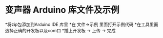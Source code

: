 # 变声器 Arduino 库文件及示例
*将zip包添加到Arduino IDE 库里
*在 文件→示例 里面打开示例代码
*在工具里面选择正确的开发板以及com口
*插上开发板 → 上传 → 完成
